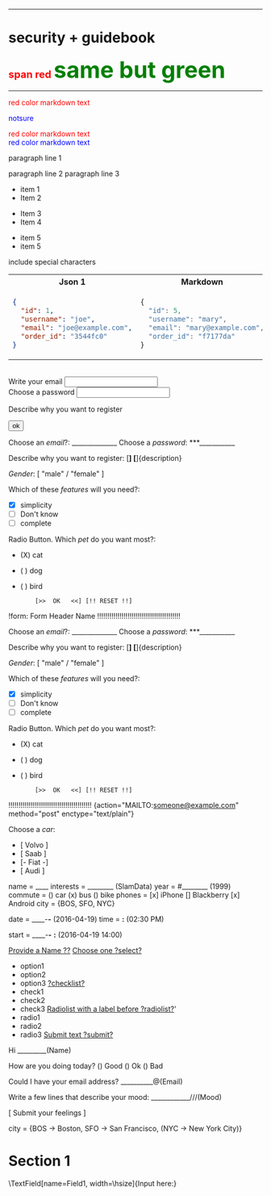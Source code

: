 <link rel="stylesheet" href="https://github.com/novaxiophi/securityplusTraining.githubpages.io/blob/master/todo/styles.css">

---

<div class="title">
  <h1>security + guidebook</h1>
</div>

<span style="color:red;font-weight:700;font-size:20px">
    span red
</span>

<span style="color:green;font-weight:700;font-size:45px"> 
same but green
</span>

---

<style>
red { color: red } 

yellow { color: blue }
</style>

<red> 
red color markdown text
</red>

<yellow>

notsure

</yellow>

<p>
<red> 
red color markdown text
</red>
<br>
<yellow> 
red color markdown text
</yellow>
</p>

paragraph line 1

paragraph line 2
paragraph line 3

- item 1
- Item 2

* Item 3
* Item 4

- item 5
- item 5

include special characters

<table>
<tr>
<th>Json 1</th>
<th>Markdown</th>
</tr>
<tr>
<td>

```json
{
  "id": 1,
  "username": "joe",
  "email": "joe@example.com",
  "order_id": "3544fc0"
}
```

</td>

<td>

```js
{
  "id": 5,
  "username": "mary",
  "email": "mary@example.com",
  "order_id": "f7177da"
}
```

</td>
</tr>
</table>

<br>
Write your email

<input type="text" name="Choose an Email ?"/>

<br>
Choose a password

<input type="password" name="Choose a password"/>

<br>

Describe why you want to register

<input type="button" value="ok" />

<form>


Choose an *email*?:  ______________
Choose a *password*: ***___________

Describe why you want to register:
[________________________________]
[________________________________]{description}

*Gender*: [ "male" / "female" ]

Which of these *features* will you need?:
* [X] simplicity
* [ ] Don't know
* [ ] complete

Radio Button. Which *pet* do you want most?:
* (X) cat
* ( ) dog
* ( ) bird

          [>>  OK   <<] [!! RESET !!]

</form>

!form: Form Header Name
!!!!!!!!!!!!!!!!!!!!!!!!!!!!!!!!!!!!!!!!!

Choose an *email*?:  ______________
Choose a *password*: ***___________

Describe why you want to register:
[________________________________]
[________________________________]{description}

*Gender*: [ "male" / "female" ]

Which of these *features* will you need?:
* [X] simplicity
* [ ] Don't know
* [ ] complete

Radio Button. Which *pet* do you want most?:
* (X) cat
* ( ) dog
* ( ) bird

          [>>  OK   <<] [!! RESET !!]

!!!!!!!!!!!!!!!!!!!!!!!!!!!!!!!!!!!!!!!!!
{action="MAILTO:someone@example.com" method="post" enctype="text/plain"}

Choose a *car*:
*  [  Volvo  ]
*  [  Saab   ]
*  [- Fiat  -]
*  [  Audi   ]

name = ____
interests = ________ (SlamData)
year = #________  (1999)
commute = () car (x) bus () bike
phones = [x] iPhone [] Blackberry [x] Android
city = {BOS, SFO, NYC}

date = ____-__-__ (2016-04-19)
time = __:__ (02:30 PM)

start = ____-__-__ __:__ (2016-04-19 14:00)

[Provide a Name ??]()
[Choose one ?select?](nme)
- option1
- option2
- option3
[?checklist?](name)
- check1
- check2
- check3
[Radiolist with a label before ?radiolist?](name)'
- radio1
- radio2
- radio3
[Submit text ?submit?]()

Hi _________(Name)

How are you doing today? () Good () Ok () Bad

Could I have your email address? __________@(Email)

Write a few lines that describe your mood: ____________///(Mood)

[ Submit your feelings ]

city = {BOS -> Boston, SFO -> San Francisco, (NYC -> New York City)}

# Section 1

\TextField[name=Field1, width=\hsize]{Input here:}